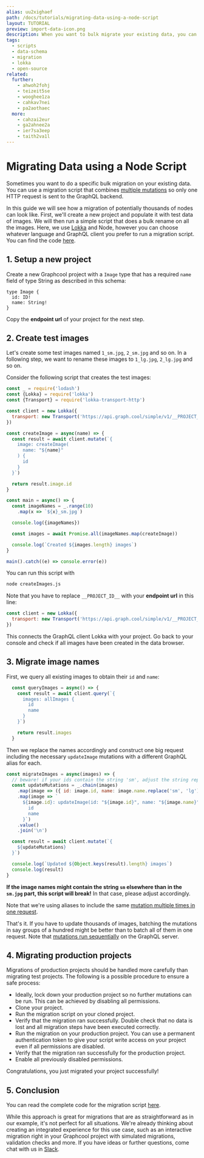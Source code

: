 ```yaml
---
alias: uu2xighaef
path: /docs/tutorials/migrating-data-using-a-node-script
layout: TUTORIAL
preview: import-data-icon.png
description: When you want to bulk migrate your existing data, you can run a migration script that combines multiple GraphQL mutations in one GraphQL request.
tags:
  - scripts
  - data-schema
  - migration
  - lokka
  - open-source
related:
  further:
    - ahwoh2fohj
    - teizeit5se
    - wooghee1za
    - cahkav7nei
    - pa2aothaec
  more:
    - cahzai2eur
    - ga2ahnee2a
    - ier7sa3eep
    - taith2va1l
---
```


# Migrating Data using a Node Script

Sometimes you want to do a specific bulk migration on your existing data. You can use a migration script that combines [multiple mutations](!alias-cahzai2eur) so only one HTTP request is sent to the GraphQL backend.

In this guide we will see how a migration of potentially thousands of nodes can look like. First, we'll create a new project and populate it with test data of images. We will then run a simple script that does a bulk rename on all the images. Here, we use [Lokka](https://github.com/kadirahq/lokka) and Node, however you can choose whatever language and GraphQL client you prefer to run a migration script. You can find the code [here](https://github.com/graphcool-examples/migration-scripts/tree/master/images).

## 1. Setup a new project

Create a new Graphcool project with a `Image` type that has a required `name` field of type String as described in this schema:

```idl
type Image {
  id: ID!
  name: String!
}
```

Copy the **endpoint url** of your project for the next step.

## 2. Create test images

Let's create some test images named `1_sm.jpg`, `2_sm.jpg` and so on. In a following step, we want to rename these images to `1_lg.jpg`, `2_lg.jpg` and so on.

Consider the following script that creates the test images:

```js
const _ = require('lodash')
const {Lokka} = require('lokka')
const {Transport} = require('lokka-transport-http')

const client = new Lokka({
  transport: new Transport('https://api.graph.cool/simple/v1/__PROJECT_ID__')
})

const createImage = async(name) => {
  const result = await client.mutate(`{
    image: createImage(
      name: "${name}"
    ) {
      id
    }
  }`)

  return result.image.id
}

const main = async() => {
  const imageNames = _.range(10)
    .map(x => `${x}_sm.jpg`)

  console.log({imageNames})

  const images = await Promise.all(imageNames.map(createImage))

  console.log(`Created ${images.length} images`)
}

main().catch((e) => console.error(e))
```

You can run this script with

```sh
node createImages.js
```

Note that you have to replace `__PROJECT_ID__` with your **endpoint url** in this line:

```js
const client = new Lokka({
  transport: new Transport('https://api.graph.cool/simple/v1/__PROJECT_ID__')
})
```

This connects the GraphQL client Lokka with your project. Go back to your console and check if all images have been created in the data browser.

## 3. Migrate image names

First, we query all existing images to obtain their `id` and `name`:

```js
  const queryImages = async() => {
    const result = await client.query(`{
      images: allImages {
        id
        name
      }
    }`)

    return result.images
  }
```

Then we replace the names accordingly and construct one big request including the necessary `updateImage` mutations with a different GraphQL alias for each.

```js
const migrateImages = async(images) => {
  // beware! if your ids contain the string 'sm', adjust the string replacement accordingly!
  const updateMutations = _.chain(images)
    .map(image => ({ id: image.id, name: image.name.replace('sm', 'lg')}))
    .map(image => `
      ${image.id}: updateImage(id: "${image.id}", name: "${image.name}") {
        id
        name
      }`)
    .value()
    .join('\n')

  const result = await client.mutate(`{
    ${updateMutations}
  }`)

  console.log(`Updated ${Object.keys(result).length} images`)
  console.log(result)
}
```

**If the image names might contain the string `sm` elsewhere than in the `sm.jpg` part, this script will break!** In that case, please adjust accordingly.

Note that we're using aliases to include the same [mutation multiple times in one request](!alias-cahzai2eur).

That's it. If you have to update thousands of images, batching the mutations in say groups of a hundred might be better than to batch all of them in one request. Note that [mutations run sequentially](http://graphql.org/learn/queries/#multiple-fields-in-mutations) on the GraphQL server.

## 4. Migrating production projects

Migrations of production projects should be handled more carefully than migrating test projects. The following is a possible procedure to ensure a safe process:

* Ideally, lock down your production project so no further mutations can be run. This can be achieved by disabling all permissions.
* Clone your project.
* Run the migration script on your cloned project.
* Verify that the migration ran successfully. Double check that no data is lost and all migration steps have been executed correctly.
* Run the migration on your production project. You can use a permanent authentication token to give your script write access on your project even if all permissions are disabled.
* Verify that the migration ran successfully for the production project.
* Enable all previously disabled permissions.

Congratulations, you just migrated your project successfully!

## 5. Conclusion

You can read the complete code for the migration script [here](https://github.com/graphcool-examples/migration-scripts/tree/master/images).

While this approach is great for migrations that are as straightforward as in our example, it's not perfect for all situations. We're already thinking about creating an integrated experience for this use case, such as an interactive migration right in your Graphcool project with simulated migrations, validation checks and more. If you have ideas or further questions, come chat with us in [Slack](https://slack.graph.cool).
